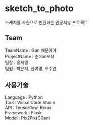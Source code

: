 # sketch_to_photo
스케치를 사진으로 변환하는 인공지능 프로젝트

## Team
TeamName : Gan 때문이야       
ProjectName : 순Gan포착     
팀장 : 홍세영     
팀원 : 박은지, 신여명, 오수연     

## 사용기술
Language : Python    
Tool : Visual Code Studio     
API : Tensorflow, Keras        
Framework : Flask      
Model : Pix2Pix(CGan)     
